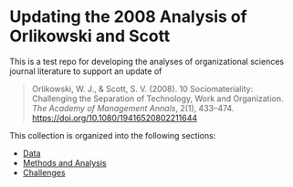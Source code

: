 # Updating the 2008 Analysis of Orlikowski and Scott
This is a test repo for developing the analyses of organizational sciences journal literature to support an update of
> Orlikowski, W. J., & Scott, S. V. (2008). 10 Sociomateriality: Challenging the Separation of Technology, Work and Organization. *The Academy of Management Annals*, 2(1), 433–474. https://doi.org/10.1080/19416520802211644

This collection is organized into the following sections:
 - [Data](https://github.com/wclenhardt/oandsupdate/tree/master/datadesc)
 - [Methods and Analysis](https://github.com/wclenhardt/oandsupdate/tree/master/methods)
 - [Challenges](https://github.com/wclenhardt/oandsupdate/tree/master/challenges)

